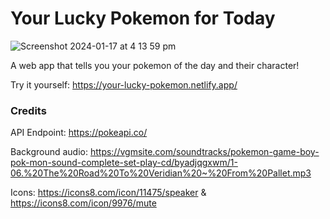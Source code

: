 # Your Lucky Pokemon for Today

![Screenshot 2024-01-17 at 4 13 59 pm](https://github.com/Jeanmay1005/your-lucky-pokemon/assets/70839755/158a1499-55e0-45b4-8fce-58a9ef09b4b3)


A web app that tells you your pokemon of the day and their character!

Try it yourself: https://your-lucky-pokemon.netlify.app/

### Credits

API Endpoint: https://pokeapi.co/

Background audio: https://vgmsite.com/soundtracks/pokemon-game-boy-pok-mon-sound-complete-set-play-cd/byadjqgxwm/1-06.%20The%20Road%20To%20Veridian%20~%20From%20Pallet.mp3

Icons: https://icons8.com/icon/11475/speaker & https://icons8.com/icon/9976/mute
